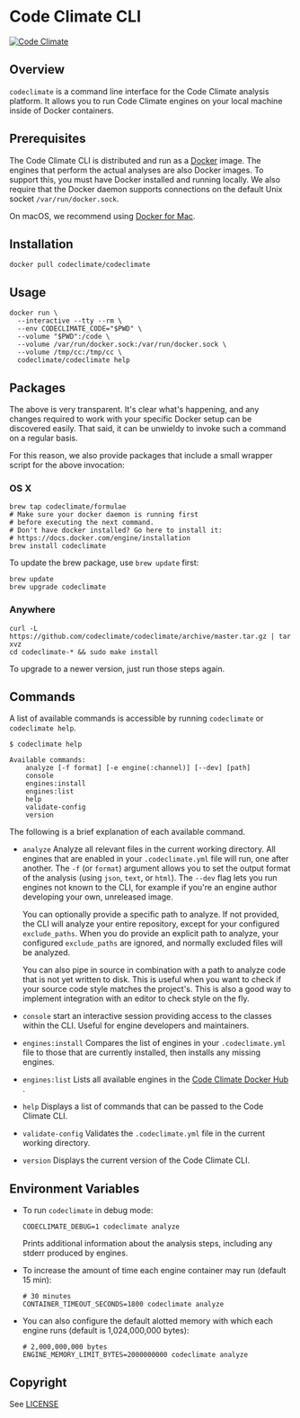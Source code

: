 # Code Climate CLI

[![Code Climate](https://codeclimate.com/github/codeclimate/codeclimate/badges/gpa.svg)](https://codeclimate.com/github/codeclimate/codeclimate)

## Overview

`codeclimate` is a command line interface for the Code Climate analysis
platform. It allows you to run Code Climate engines on your local machine inside
of Docker containers.

## Prerequisites

The Code Climate CLI is distributed and run as a
[Docker](https://www.docker.com) image. The engines that perform the actual
analyses are also Docker images. To support this, you must have Docker installed
and running locally. We also require that the Docker daemon supports connections
on the default Unix socket `/var/run/docker.sock`.

On macOS, we recommend using [Docker for Mac](https://docs.docker.com/docker-for-mac/).

## Installation

```console
docker pull codeclimate/codeclimate
```

## Usage

```console
docker run \
  --interactive --tty --rm \
  --env CODECLIMATE_CODE="$PWD" \
  --volume "$PWD":/code \
  --volume /var/run/docker.sock:/var/run/docker.sock \
  --volume /tmp/cc:/tmp/cc \
  codeclimate/codeclimate help
```

## Packages

The above is very transparent. It's clear what's happening, and any changes
required to work with your specific Docker setup can be discovered easily. That
said, it can be unwieldy to invoke such a command on a regular basis.

For this reason, we also provide packages that include a small wrapper script
for the above invocation:

### OS X

```console
brew tap codeclimate/formulae
# Make sure your docker daemon is running first
# before executing the next command.
# Don't have docker installed? Go here to install it:
# https://docs.docker.com/engine/installation
brew install codeclimate
```

To update the brew package, use `brew update` first:

```console
brew update
brew upgrade codeclimate
```

### Anywhere

```console
curl -L https://github.com/codeclimate/codeclimate/archive/master.tar.gz | tar xvz
cd codeclimate-* && sudo make install
```

To upgrade to a newer version, just run those steps again.

## Commands

A list of available commands is accessible by running `codeclimate` or
`codeclimate help`.

```console
$ codeclimate help

Available commands:
    analyze [-f format] [-e engine(:channel)] [--dev] [path]
    console
    engines:install
    engines:list
    help
    validate-config
    version
```

The following is a brief explanation of each available command.

* `analyze`
  Analyze all relevant files in the current working directory. All
  engines that are enabled in your `.codeclimate.yml` file will run, one after
  another. The `-f` (or `format`) argument allows you to set the output format of
  the analysis (using `json`, `text`, or `html`). The `--dev` flag lets you run
  engines not known to the CLI, for example if you're an engine author developing
  your own, unreleased image.

  You can optionally provide a specific path to analyze. If not provided, the
  CLI will analyze your entire repository, except for your configured
  `exclude_paths`. When you do provide an explicit path to analyze, your
  configured `exclude_paths` are ignored, and normally excluded files will be
  analyzed.

  You can also pipe in source in combination with a path to analyze code that is
  not yet written to disk. This is useful when you want to check if your source
  code style matches the project's. This is also a good way to implement
  integration with an editor to check style on the fly.
* `console`
  start an interactive session providing access to the classes
  within the CLI. Useful for engine developers and maintainers.
* `engines:install`
  Compares the list of engines in your `.codeclimate.yml` file to those that
  are currently installed, then installs any missing engines.
* `engines:list`
  Lists all available engines in the
  [Code Climate Docker Hub](https://hub.docker.com/u/codeclimate/)
  .
* `help`
  Displays a list of commands that can be passed to the Code Climate CLI.
* `validate-config`
  Validates the `.codeclimate.yml` file in the current working directory.
* `version`
  Displays the current version of the Code Climate CLI.

## Environment Variables

* To run `codeclimate` in debug mode:

  ```
  CODECLIMATE_DEBUG=1 codeclimate analyze
  ```

  Prints additional information about the analysis steps, including any stderr
  produced by engines.

* To increase the amount of time each engine container may run (default 15 min):

  ```
  # 30 minutes
  CONTAINER_TIMEOUT_SECONDS=1800 codeclimate analyze
  ```

* You can also configure the default alotted memory with which each engine runs
  (default is 1,024,000,000 bytes):

  ```
  # 2,000,000,000 bytes
  ENGINE_MEMORY_LIMIT_BYTES=2000000000 codeclimate analyze
  ```

## Copyright

See [LICENSE](LICENSE)
